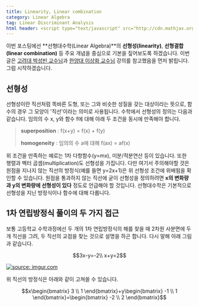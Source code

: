 ```yaml
---
title: Linearity, Linear combination
category: Linear Algebra
tag: Linear Discriminant Analysis
html header: <script type="text/javascript" src="http://cdn.mathjax.org/mathjax/latest/MathJax.js?config=TeX-AMS_SVG"></script>
---
```


이번 포스팅에선 **선형대수학(Linear Algebra)**의 **선형성(linearity)**, **선형결합(linear combination)** 등 주요 개념을 중심으로 기본을 짚어보도록 하겠습니다. 이번 글은 [고려대 박성빈 교수님]([hyperspace@korea.ac.kr](mailto:hyperspace@korea.ac.kr))과 [한양대 이상화 교수님](http://www.kocw.net/home/search/kemView.do?kemId=977757) 강의를 참고했음을 먼저 밝힙니다. 그럼 시작하겠습니다.



## 선형성

선형성이란 직선처럼 똑바른 도형, 또는 그와 비슷한 성질을 갖는 대상이라는 뜻으로, 함수의 경우 그 모양이 '직선'이라는 의미로 사용됩니다. 수학에서 선형성의 정의는 다음과 같습니다. 임의의 수 x, y와 함수 f에 대해 아래 두 조건을 동시에 만족해야 합니다.

> **superposition** : f(x+y) = f(x) + f(y)
>
> **homogeneity** : 임의의 수 a에 대해 f(ax) = af(x)

위 조건을 만족하는 예로는 1차 다항함수(y=mx), 미분/적분연산 등이 있습니다. 또한 행렬과 벡터 곱셈(multiplication)도 선형성을 가집니다. 다만 여기서 주의해야할 것은 원점을 지나지 않는 직선의 방정식(예를 들면 y=2x+1)은 위 선형성 조건에 위배됨을 확인할 수 있습니다. 원점을 통과하지 않는 직선에 굳이 선형성을 정의하려면 **x의 변화량과 y의 변화량에 선형성이 있다** 정도로 언급해야 할 것입니다. 선형대수학은 기본적으로 선형성을 지닌 방정식이나 함수에 대해 다룹니다.



## 1차 연립방정식 풀이의 두 가지 접근

보통 고등학교 수학과정에선 두 개의 1차 연립방정식의 해를 찾을 때 2차원 사분면에 두 개 직선을 그려, 두 직선의 교점을 찾는 것으로 설명을 하곤 합니다. 다시 말해 아래 그림과 같습니다.



$$3x-y=-2\\ x+y=2$$



<a href="http://imgur.com/Al0vdJ2"><img src="http://i.imgur.com/Al0vdJ2.png" title="source: imgur.com" /></a>



위 직선의 방정식은 아래와 같이 고쳐쓸 수 있습니다.

$$x\begin{bmatrix} 3 \\ 1 \end{bmatrix}+y\begin{bmatrix} -1 \\ 1 \end{bmatrix}=\begin{bmatrix} -2 \\ 2 \end{bmatrix}$$

